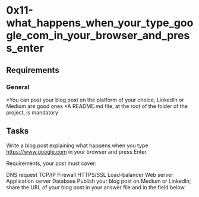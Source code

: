 # 0x11-what_happens_when_your_type_google_com_in_your_browser_and_press_enter

## Requirements

### General

*You can post your blog post on the platform of your choice, LinkedIn or Medium are good ones
*A README.md file, at the root of the folder of the project, is mandatory

## Tasks

Write a blog post explaining what happens when you type https://www.google.com in your browser and press Enter.

Requirements, your post must cover:

DNS request
TCP/IP
Firewall
HTTPS/SSL
Load-balancer
Web server
Application server
Database
Publish your blog post on Medium or LinkedIn; share the URL of your blog post in your answer file and in the field below.
